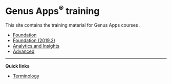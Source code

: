 # **Genus Apps<sup>&reg;</sup> training**
This site contains the training material for Genus Apps courses .


* [Foundation](foundation/index.md)
* [Foundation (2019.2)](foundation_2019_2/index.md)
* [Analytics and Insights](analytics_and_insights/index.md)
* [Advanced](advanced/index.md)

---

**Quick links**
* [Terminology](https://docs.genus.no/terminology.html)

